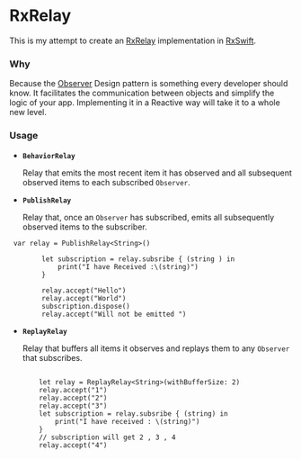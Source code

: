 # RxRelay

This is my attempt to create an [RxRelay](https://github.com/JakeWharton/RxRelay) implementation in [RxSwift](https://github.com/ReactiveX/RxSwift).
### Why 
Because the [Observer](https://en.wikipedia.org/wiki/Observer_pattern) Design pattern is something every developer should know. It facilitates the communication between objects and simplify the logic of your app. Implementing it in a Reactive way will take it to a whole new level.

### Usage 


 *  **`BehaviorRelay`**

    Relay that emits the most recent item it has observed and all subsequent observed items to each
    subscribed `Observer`.

 *  **`PublishRelay`**

    Relay that, once an `Observer` has subscribed, emits all subsequently observed items to the
    subscriber.
```
 var relay = PublishRelay<String>()
        
        let subscription = relay.subsribe { (string ) in
            print("I have Received :\(string)")
        }
        
        relay.accept("Hello")
        relay.accept("World")
        subscription.dispose()
        relay.accept("Will not be emitted ")
```

 *  **`ReplayRelay`**

    Relay that buffers all items it observes and replays them to any `Observer` that subscribes.
    ```
    
        let relay = ReplayRelay<String>(withBufferSize: 2)
        relay.accept("1")
        relay.accept("2")
        relay.accept("3")
        let subscription = relay.subsribe { (string) in
            print("I have received : \(string)")
        }
        // subscription will get 2 , 3 , 4
        relay.accept("4")
   ```
